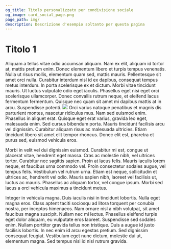 ```yaml
---
og_title: Titolo personalizzato per condivisione sociale
og_image: card_social_page.png
page_path: img/
description: Descrizione d'esempio soltanto per questa pagina
---
```


# Titolo 1

Aliquam a tellus vitae odio accumsan aliquam. Nam ex elit, aliquam id tortor at, mattis pretium enim. Donec elementum libero et turpis tempus venenatis. Nulla ut risus mollis, elementum quam sed, mattis mauris. Pellentesque sit amet orci nulla. Curabitur interdum nisl id ex dapibus, consequat tempus metus interdum. In porta scelerisque ex et dictum. Morbi vitae tincidunt mauris. Ut luctus vulputate odio eget iaculis. Phasellus eget nisi eget orci scelerisque ullamcorper. Donec convallis rutrum neque, et eleifend lacus fermentum fermentum. Quisque nec quam sit amet mi dapibus mattis at in arcu. Suspendisse potenti.
![](../img/card_social_page.png)
Orci varius natoque penatibus et magnis dis parturient montes, nascetur ridiculus mus. Nam sed euismod enim. Phasellus in aliquet erat. Quisque eget erat varius, gravida leo eget, malesuada enim. Sed cursus bibendum porta. Mauris tincidunt facilisis arcu vel dignissim. Curabitur aliquam risus ac malesuada ultricies. Etiam tincidunt libero sit amet elit tempor rhoncus. Donec elit est, pharetra et purus sed, euismod vehicula eros.

Morbi in velit vel dui dignissim euismod. Curabitur mi est, congue ut placerat vitae, hendrerit eget massa. Cras ac molestie nibh, vel ultrices tortor. Curabitur nec sagittis sapien. Proin at lacus felis. Mauris iaculis lorem neque, et faucibus urna commodo vel. Proin consectetur sodales augue, vel tempus felis. Vestibulum vel rutrum urna. Etiam est neque, sollicitudin et ultrices ac, hendrerit vel odio. Mauris sapien nibh, laoreet vel facilisis ut, luctus ac mauris. Phasellus ac aliquam tortor, vel congue ipsum. Morbi sed lacus a orci vehicula maximus a tincidunt metus.

Integer in vehicula magna. Duis iaculis nisi in tincidunt lobortis. Nulla eget magna eros. Class aptent taciti sociosqu ad litora torquent per conubia nostra, per inceptos himenaeos. Nam ornare nisl a nibh volutpat, sit amet faucibus magna suscipit. Nullam nec mi lectus. Phasellus eleifend turpis eget dolor aliquam, eu vulputate eros laoreet. Suspendisse sed sodales enim. Nullam porttitor gravida tellus non tristique. Duis a augue id justo facilisis lobortis. In nec enim id arcu egestas pretium. Sed dignissim consequat feugiat. Vestibulum eget nunc dictum, molestie dui ut, elementum magna. Sed tempus nisl id nisl rutrum gravida.
